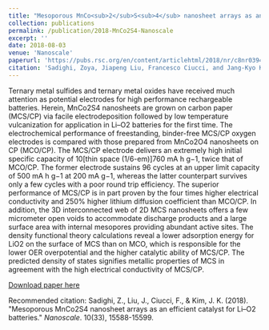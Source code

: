 ```yaml
---
title: "Mesoporous MnCo<sub>2</sub>S<sub>4</sub> nanosheet arrays as an efficient catalyst for Li–O<sub>2</sub> batteries"
collection: publications
permalink: /publication/2018-MnCo2S4-Nanoscale
excerpt: ''
date: 2018-08-03
venue: 'Nanoscale'
paperurl: 'https://pubs.rsc.org/en/content/articlehtml/2018/nr/c8nr03942a'
citation: 'Sadighi, Zoya, Jiapeng Liu, Francesco Ciucci, and Jang-Kyo Kim. (2018). &quot;Mesoporous MnCo2S4 nanosheet arrays as an efficient catalyst for Li–O2 batteries.&quot; <i>Nanoscale</i>. 10(33), 15588-15599.'
---
```

Ternary metal sulfides and ternary metal oxides have received much attention as potential electrodes for high performance rechargeable batteries. Herein, MnCo2S4 nanosheets are grown on carbon paper (MCS/CP) via facile electrodeposition followed by low temperature vulcanization for application in Li–O2 batteries for the first time. The electrochemical performance of freestanding, binder-free MCS/CP oxygen electrodes is compared with those prepared from MnCo2O4 nanosheets on CP (MCO/CP). The MCS/CP electrode delivers an extremely high initial specific capacity of 10[thin space (1/6-em)]760 mA h g−1, twice that of MCO/CP. The former electrode sustains 96 cycles at an upper limit capacity of 500 mA h g−1 at 200 mA g−1, whereas the latter counterpart survives only a few cycles with a poor round trip efficiency. The superior performance of MCS/CP is in part proven by the four times higher electrical conductivity and 250% higher lithium diffusion coefficient than MCO/CP. In addition, the 3D interconnected web of 2D MCS nanosheets offers a few micrometer open voids to accommodate discharge products and a large surface area with internal mesopores providing abundant active sites. The density functional theory calculations reveal a lower adsorption energy for LiO2 on the surface of MCS than on MCO, which is responsible for the lower OER overpotential and the higher catalytic ability of MCS/CP. The predicted density of states signifies metallic properties of MCS in agreement with the high electrical conductivity of MCS/CP.

[Download paper here](http://jiapeng-liu.github.io/files/Z-Sadighi_2018_MnCo2S4_Nanoscale.pdf)

Recommended citation: Sadighi, Z., Liu, J., Ciucci, F., & Kim, J. K. (2018). "Mesoporous MnCo2S4 nanosheet arrays as an efficient catalyst for Li–O2 batteries." <i>Nanoscale</i>. 10(33), 15588-15599.